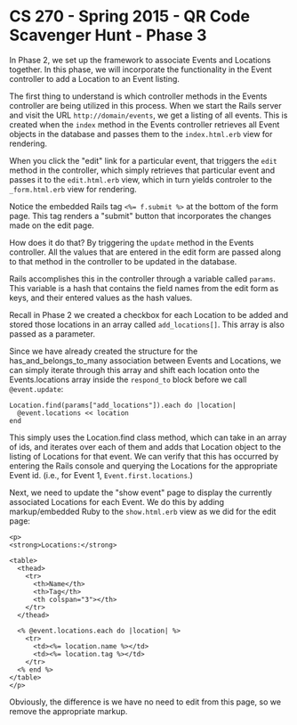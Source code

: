 # CS 270 - Spring 2015 - QR Code Scavenger Hunt - Phase 3

In Phase 2, we set up the framework to associate Events and Locations
together.  In this phase, we will incorporate the functionality in the
Event controller to add a Location to an Event listing.

The first thing to understand is which controller methods in the Events
controller are being utilized in this process.  When we start the Rails
server and visit the URL `http://domain/events`, we get a listing of all
events.  This is created when the `index` method in the Events
controller retrieves all Event objects in the database and passes them
to the `index.html.erb` view for rendering.

When you click the "edit" link for a particular event, that triggers the
`edit` method in the controller, which simply retrieves that particular
event and passes it to the `edit.html.erb` view, which in turn yields
controler to the `_form.html.erb` view for rendering.

Notice the embedded Rails tag `<%= f.submit %>` at the bottom of the
form page.  This tag renders a "submit" button that incorporates the
changes made on the edit page.

How does it do that?  By triggering the `update` method in the Events
controller.  All the values that are entered in the edit form are passed
along to that method in the controller to be updated in the database.

Rails accomplishes this in the controller through a variable called
`params`.  This variable is a hash that contains the field names
from the edit form as keys, and their entered values as the hash values.

Recall in Phase 2 we created a checkbox for each Location to be added
and stored those locations in an array called `add_locations[]`.  This
array is also passed as a parameter.

Since we have already created the structure for the
has_and_belongs_to_many association between Events and Locations, we can
simply iterate through this array and shift each location onto the
Events.locations array inside the `respond_to` block before we call
`@event.update`:

```
Location.find(params["add_locations"]).each do |location|
  @event.locations << location
end
```

This simply uses the Location.find class method, which can take in an
array of ids, and iterates over each of them and adds that Location
object to the listing of Locations for that event.  We can verify that
this has occurred by entering the Rails console and querying the
Locations for the appropriate Event id.  (i.e., for Event 1,
`Event.first.locations`.)

Next, we need to update the "show event" page to display the
currently associated Locations for each Event.  We do this by adding
markup/embedded Ruby to the `show.html.erb` view as we did for the edit
page:

```
<p>
<strong>Locations:</strong>

<table>
  <thead>
    <tr>
      <th>Name</th>
      <th>Tag</th>
      <th colspan="3"></th>
    </tr>
  </thead>

  <% @event.locations.each do |location| %>
    <tr>
      <td><%= location.name %></td>
      <td><%= location.tag %></td>
    </tr>
  <% end %>
</table>
</p>
```

Obviously, the difference is we have no need to edit from this page, so
we remove the appropriate markup.

